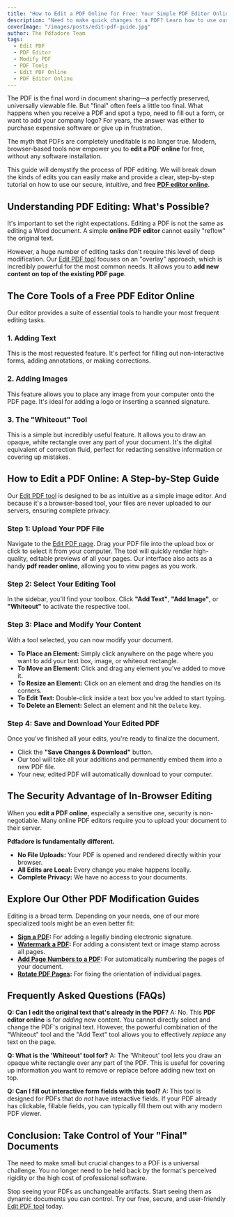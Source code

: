 ```yaml
---
title: "How to Edit a PDF Online for Free: Your Simple PDF Editor Online"
description: "Need to make quick changes to a PDF? Learn how to use our free PDF editor online to add text, insert images, and whiteout content without expensive software. A complete step-by-step guide to edit PDF online."
coverImage: "/images/posts/edit-pdf-guide.jpg"
author: The Pdfadore Team
tags:
  - Edit PDF
  - PDF Editor
  - Modify PDF
  - PDF Tools
  - Edit PDF Online
  - PDF Editor Online
---
```


The PDF is the final word in document sharing—a perfectly preserved, universally viewable file. But "final" often feels a little too final. What happens when you receive a PDF and spot a typo, need to fill out a form, or want to add your company logo? For years, the answer was either to purchase expensive software or give up in frustration.

The myth that PDFs are completely uneditable is no longer true. Modern, browser-based tools now empower you to **edit a PDF online** for free, without any software installation.

This guide will demystify the process of PDF editing. We will break down the kinds of edits you can easily make and provide a clear, step-by-step tutorial on how to use our secure, intuitive, and free [**PDF editor online**](#/edit-pdf).

## Understanding PDF Editing: What's Possible?

It's important to set the right expectations. Editing a PDF is not the same as editing a Word document. A simple **online PDF editor** cannot easily "reflow" the original text.

However, a huge number of editing tasks don't require this level of deep modification. Our [Edit PDF tool](#/edit-pdf) focuses on an "overlay" approach, which is incredibly powerful for the most common needs. It allows you to **add new content on top of the existing PDF page**.

## The Core Tools of a Free PDF Editor Online

Our editor provides a suite of essential tools to handle your most frequent editing tasks.

### 1. Adding Text
This is the most requested feature. It's perfect for filling out non-interactive forms, adding annotations, or making corrections.

### 2. Adding Images
This feature allows you to place any image from your computer onto the PDF page. It's ideal for adding a logo or inserting a scanned signature.

### 3. The "Whiteout" Tool
This is a simple but incredibly useful feature. It allows you to draw an opaque, white rectangle over any part of your document. It's the digital equivalent of correction fluid, perfect for redacting sensitive information or covering up mistakes.

## How to Edit a PDF Online: A Step-by-Step Guide

Our [Edit PDF tool](#/edit-pdf) is designed to be as intuitive as a simple image editor. And because it's a browser-based tool, your files are never uploaded to our servers, ensuring complete privacy.

### Step 1: Upload Your PDF File
Navigate to the [Edit PDF page](#/edit-pdf). Drag your PDF file into the upload box or click to select it from your computer. The tool will quickly render high-quality, editable previews of all your pages. Our interface also acts as a handy **pdf reader online**, allowing you to view pages as you work.

### Step 2: Select Your Editing Tool
In the sidebar, you'll find your toolbox. Click **"Add Text"**, **"Add Image"**, or **"Whiteout"** to activate the respective tool.

### Step 3: Place and Modify Your Content
With a tool selected, you can now modify your document.

*   **To Place an Element:** Simply click anywhere on the page where you want to add your text box, image, or whiteout rectangle.
*   **To Move an Element:** Click and drag any element you've added to move it.
*   **To Resize an Element:** Click on an element and drag the handles on its corners.
*   **To Edit Text:** Double-click inside a text box you've added to start typing.
*   **To Delete an Element:** Select an element and hit the `Delete` key.

### Step 4: Save and Download Your Edited PDF
Once you've finished all your edits, you're ready to finalize the document.

*   Click the **"Save Changes & Download"** button.
*   Our tool will take all your additions and permanently embed them into a new PDF file.
*   Your new, edited PDF will automatically download to your computer.

## The Security Advantage of In-Browser Editing
When you **edit a PDF online**, especially a sensitive one, security is non-negotiable. Many online PDF editors require you to upload your document to their server.

**Pdfadore is fundamentally different.**
*   **No File Uploads:** Your PDF is opened and rendered directly within your browser.
*   **All Edits are Local:** Every change you make happens locally.
*   **Complete Privacy:** We have no access to your documents.

## Explore Our Other PDF Modification Guides

Editing is a broad term. Depending on your needs, one of our more specialized tools might be an even better fit:

*   **[Sign a PDF](#/blog/how-to-sign-pdf-online-free-guide):** For adding a legally binding electronic signature.
*   **[Watermark a PDF](#/blog/how-to-watermark-pdf-guide):** For adding a consistent text or image stamp across all pages.
*   **[Add Page Numbers to a PDF](#/blog/how-to-add-page-numbers-to-pdf-guide):** For automatically numbering the pages of your document.
*   **[Rotate PDF Pages](#/blog/how-to-rotate-pdf-pages-guide):** For fixing the orientation of individual pages.

## Frequently Asked Questions (FAQs)

**Q: Can I edit the original text that's already in the PDF?**
A: No. This **PDF editor online** is for *adding* new content. You cannot directly select and change the PDF's original text. However, the powerful combination of the "Whiteout" tool and the "Add Text" tool allows you to effectively *replace* any text on the page.

**Q: What is the 'Whiteout' tool for?**
A: The 'Whiteout' tool lets you draw an opaque white rectangle over any part of the PDF. This is useful for covering up information you want to remove or replace before adding new text on top.

**Q: Can I fill out interactive form fields with this tool?**
A: This tool is designed for PDFs that do *not* have interactive fields. If your PDF already has clickable, fillable fields, you can typically fill them out with any modern PDF viewer.

## Conclusion: Take Control of Your "Final" Documents
The need to make small but crucial changes to a PDF is a universal challenge. You no longer need to be held back by the format's perceived rigidity or the high cost of professional software.

Stop seeing your PDFs as unchangeable artifacts. Start seeing them as dynamic documents you can control. Try our free, secure, and user-friendly [Edit PDF tool](#/edit-pdf) today.